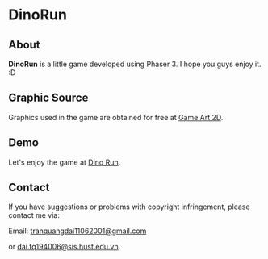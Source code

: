# DinoRun
## About
**DinoRun** is a little game developed using Phaser 3. I hope you guys enjoy it. :D
## Graphic Source
Graphics used in the game are obtained for free at [Game Art 2D](https://www.gameart2d.com/).
## Demo
Let's enjoy the game at [Dino Run](https://trandai1106.github.io/DinoRun/).
## Contact
If you have suggestions or problems with copyright infringement, please contact me via:

Email: tranquangdai11062001@gmail.com 

or dai.tq194006@sis.hust.edu.vn.
